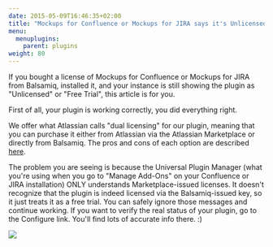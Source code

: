 ```yaml
---
date: 2015-05-09T16:46:35+02:00
title: "Mockups for Confluence or Mockups for JIRA says it's Unlicensed, but it is!"
menu:
  menuplugins:
    parent: plugins
weight: 80
---
```


If you bought a license of Mockups for Confluence or Mockups for JIRA from Balsamiq, installed it, and your instance is still showing the plugin as "Unlicensed" or "Free Trial", this article is for you.

First of all, your plugin is working correctly, you did everything right.

We offer what Atlassian calls "dual licensing" for our plugin, meaning that you can purchase it either from Atlassian via the Atlassian Marketplace or directly from Balsamiq. The pros and cons of each option are described [here](http://support.balsamiq.com/customer/portal/articles/542517).

The problem you are seeing is because the Universal Plugin Manager (what you're using when you go to "Manage Add-Ons" on your Confluence or JIRA installation) ONLY understands Marketplace-issued licenses. It doesn't recognize that the plugin is indeed licensed via the Balsamiq-issued key, so it just treats it as a free trial. You can safely ignore those messages and continue working. If you want to verify the real status of your plugin, go to the Configure link. You'll find lots of accurate info there. :)

[![](https://media.balsamiq.com/img/support/docs/confluence/unlicensed/upmlies.png)](https://media.balsamiq.com/img/support/docs/confluence/unlicensed/upmlies.png)

